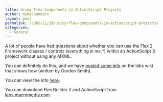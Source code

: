 ```yaml
---
title: Using Flex Components in ActionScript Projects
author: mikechambers
layout: post
permalink: /2005/11/29/using-flex-components-in-actionscript-projects/
categories:
  - General
---
```



A lot of people have had questions about whether you can use the Flex 2 Framework classes / controls (everything in mx.*) within an ActionScript 3 project without using any MXML.

You can definitely do this, and we have [posted some info][1] on the labs wiki that shows how (written by Gordon Smith).

You can view the info [here][1].

You can download Flex Builder 2 and ActionScript from [labs.macromedia.com][2].

 [1]: http://labs.macromedia.com/wiki/index.php/Flex_Framework:tutorials:runtime_components
 [2]: http://labs.macromedia.com